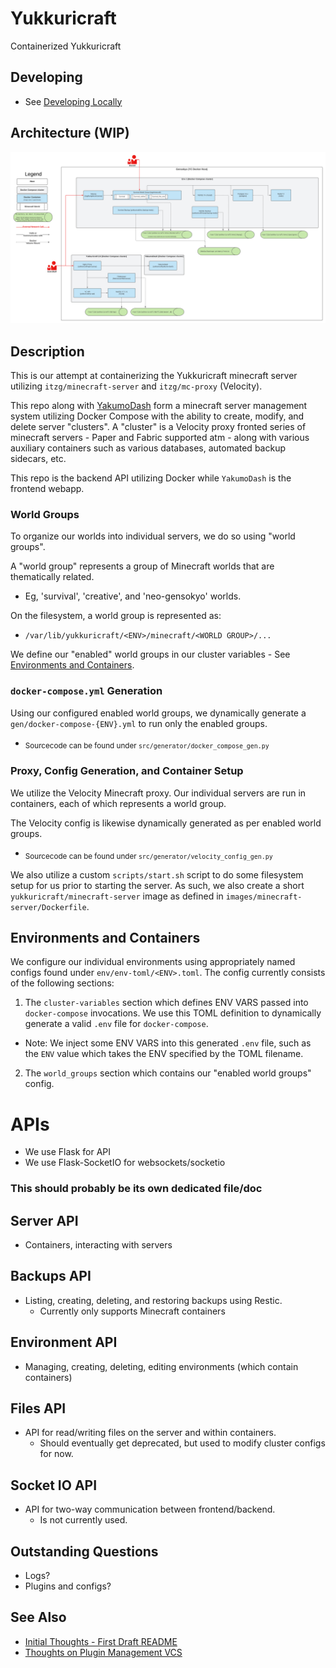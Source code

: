 # Yukkuricraft

Containerized Yukkuricraft

## Developing
- See [Developing Locally](docs/developing_locally.md)

## Architecture (WIP)

![Architecture Draft](docs/img/architecture_diagram.png)

## Description

This is our attempt at containerizing the Yukkuricraft minecraft server utilizing `itzg/minecraft-server` and `itzg/mc-proxy` (Velocity).

This repo along with [YakumoDash](https://github.com/Yukkuricraft/YakumoDash) form a minecraft server management system utilizing Docker Compose with the ability to create, modify, and delete server "clusters". A "cluster" is a Velocity proxy fronted series of minecraft servers - Paper and Fabric supported atm - along with various auxiliary containers such as various databases, automated backup sidecars, etc.

This repo is the backend API utilizing Docker while `YakumoDash` is the frontend webapp.

### World Groups

To organize our worlds into individual servers, we do so using "world groups".

A "world group" represents a group of Minecraft worlds that are thematically related.

- Eg, 'survival', 'creative', and 'neo-gensokyo' worlds.

On the filesystem, a world group is represented as:

- `/var/lib/yukkuricraft/<ENV>/minecraft/<WORLD GROUP>/...`

We define our "enabled" world groups in our cluster variables - See [Environments and Containers](#environments-and-containers).

### `docker-compose.yml` Generation

Using our configured enabled world groups, we dynamically generate a `gen/docker-compose-{ENV}.yml` to run only the enabled groups.

- <sub>Sourcecode can be found under `src/generator/docker_compose_gen.py`</sub>

### Proxy, Config Generation, and Container Setup

We utilize the Velocity Minecraft proxy. Our individual servers are run in containers, each of which represents a world group.

The Velocity config is likewise dynamically generated as per enabled world groups.

- <sub>Sourcecode can be found under `src/generator/velocity_config_gen.py`</sub>

We also utilize a custom `scripts/start.sh` script to do some filesystem setup for us prior to starting the server. As such, we also create a short `yukkuricraft/minecraft-server` image as defined in `images/minecraft-server/Dockerfile`.

## Environments and Containers

We configure our individual environments using appropriately named configs found under `env/env-toml/<ENV>.toml`. The config currently consists of the following sections:

1. The `cluster-variables` section which defines ENV VARS passed into `docker-compose` invocations. We use this TOML definition to dynamically generate a valid `.env` file for `docker-compose`.

- Note: We inject some ENV VARS into this generated `.env` file, such as the `ENV` value which takes the ENV specified by the TOML filename.

2. The `world_groups` section which contains our "enabled world groups" config.

# APIs

- We use Flask for API
- We use Flask-SocketIO for websockets/socketio

### This should probably be its own dedicated file/doc

## Server API

- Containers, interacting with servers

## Backups API

- Listing, creating, deleting, and restoring backups using Restic.
  - Currently only supports Minecraft containers

## Environment API

- Managing, creating, deleting, editing environments (which contain containers)

## Files API

- API for read/writing files on the server and within containers.
  - Should eventually get deprecated, but used to modify cluster configs for now.

## Socket IO API

- API for two-way communication between frontend/backend.
  - Is not currently used.

## Outstanding Questions

- Logs?
- Plugins and configs?

## See Also

- [Initial Thoughts - First Draft README](docs/initial_thoughts.md)
- [Thoughts on Plugin Management VCS](docs/plugin_vcs_management_thoughts.md)
